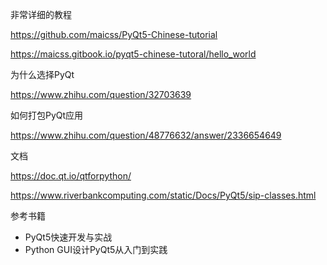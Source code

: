 非常详细的教程

https://github.com/maicss/PyQt5-Chinese-tutorial

https://maicss.gitbook.io/pyqt5-chinese-tutoral/hello_world

为什么选择PyQt

https://www.zhihu.com/question/32703639

如何打包PyQt应用

https://www.zhihu.com/question/48776632/answer/2336654649

文档

https://doc.qt.io/qtforpython/

https://www.riverbankcomputing.com/static/Docs/PyQt5/sip-classes.html

参考书籍

- PyQt5快速开发与实战
- Python GUI设计PyQt5从入门到实践